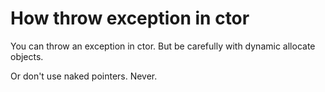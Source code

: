 # How throw exception in ctor

You can throw an exception in ctor. But be carefully with dynamic allocate objects.

Or don't use naked pointers. Never.
